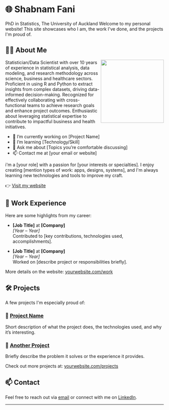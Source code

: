 # 🌐 Shabnam Fani
PhD in Statistics, The University of Auckland 
Welcome to my personal website! This site showcases who I am, the work I've done, and the projects I'm proud of.

## 🧑‍💻 About Me

<img src="https://lottie.host/70ad01f4-2732-42fd-9999-7c2066459435/TNWS9nI0o6.json" width="200" align="right" />

Statistician/Data Scientist with over 10 years of experience in statistical analysis, data modeling, and research methodology across science, business and healthcare sectors. Proficient in using R and Python to extract insights from complex datasets, driving data-informed decision-making. Recognized for effectively collaborating with cross-functional teams to achieve research goals and enhance project outcomes. Enthusiastic about leveraging statistical expertise to contribute to impactful business and health initiatives.



- 🔭 I’m currently working on [Project Name]
- 🌱 I’m learning [Technology/Skill]
- 💬 Ask me about [Topics you’re comfortable discussing]
- 📫 Contact me at [your email or website]

i'm a [your role] with a passion for [your interests or specialties]. I enjoy creating [mention types of work: apps, designs, systems], and I'm always learning new technologies and tools to improve my craft.

👉 [Visit my website](https://yourwebsite.com)

## 💼 Work Experience

Here are some highlights from my career:

- **[Job Title]** at **[Company]**  
  *[Year – Year]*  
  Contributed to [key contributions, technologies used, accomplishments].

- **[Job Title]** at **[Company]**  
  *[Year – Year]*  
  Worked on [describe project or responsibilities briefly].

More details on the website: [yourwebsite.com/work](https://yourwebsite.com/work)

## 🛠️ Projects

A few projects I'm especially proud of:

### 🚀 [Project Name](https://linktoproject.com)
Short description of what the project does, the technologies used, and why it’s interesting.

### 📱 [Another Project](https://linktoproject.com)
Briefly describe the problem it solves or the experience it provides.

Check out more projects at: [yourwebsite.com/projects](https://yourwebsite.com/projects)

## 📫 Contact

Feel free to reach out via [email](mailto:you@example.com) or connect with me on [LinkedIn](https://linkedin.com/in/yourprofile).

---


